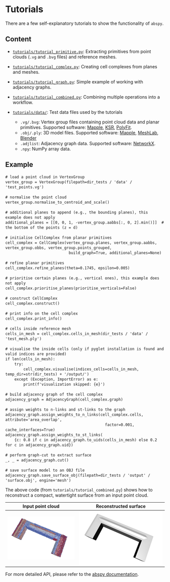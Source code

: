 # Tutorials

There are a few self-explanatory tutorials to show the functionality of `abspy`.

## Content

- [`tutorials/tutorial_primitive.py`](https://github.com/chenzhaiyu/abspy/blob/main/tutorials/tutorial_primitive.py): Extracting primitives from point clouds (`.vg` and `.bvg` files) and reference meshes.
- [`tutorials/tutorial_complex.py`](https://github.com/chenzhaiyu/abspy/blob/main/tutorials/tutorial_complex.py): Creating cell complexes from planes and meshes.
- [`tutorials/tutorial_graph.py`](https://github.com/chenzhaiyu/abspy/blob/main/tutorials/tutorial_graph.py): Simple example of working with adjacency graphs.
- [`tutorials/tutorial_combined.py`](https://github.com/chenzhaiyu/abspy/blob/main/tutorials/tutorial_combined.py): Combining multiple operations into a workflow.

- [`tutorials/data/`](https://github.com/chenzhaiyu/abspy/tree/main/tutorials/data): Test data files used by the tutorials
    - `.vg/.bvg`: Vertex group files containing point cloud data and planar primitives. Supported software: [Mapple](https://github.com/LiangliangNan/Easy3D), [KSR](https://www-sop.inria.fr/members/Florent.Lafarge/code/KSR.zip), [PolyFit](https://3d.bk.tudelft.nl/liangliang/publications/2017/polyfit/polyfit.html).
    - `.obj/.ply`: 3D model files. Supported software: [Mapple](https://github.com/LiangliangNan/Easy3D), [MeshLab](https://www.meshlab.net/), [Blender](https://www.blender.org/)
    - `.adjlist`: Adjacency graph data. Supported software: [NetworkX](https://networkx.org/).
    - `.npy`: NumPy array data.

## Example

```
# load a point cloud in VertexGroup
vertex_group = VertexGroup(filepath=dir_tests / 'data' / 'test_points.vg')

# normalise the point cloud
vertex_group.normalise_to_centroid_and_scale()

# additional planes to append (e.g., the bounding planes), this example does not apply
additional_planes = [[0, 0, 1, -vertex_group.aabbs[:, 0, 2].min()]]  # the bottom of the points (z = d)

# initialise CellComplex from planar primitives
cell_complex = CellComplex(vertex_group.planes, vertex_group.aabbs, vertex_group.obbs, vertex_group.points_grouped,
                            build_graph=True, additional_planes=None)

# refine planar primitives
cell_complex.refine_planes(theta=0.1745, epsilon=0.005)

# prioritise certain planes (e.g., vertical ones), this example does not apply
cell_complex.prioritise_planes(prioritise_verticals=False)

# construct CellComplex
cell_complex.construct()

# print info on the cell complex
cell_complex.print_info()

# cells inside reference mesh
cells_in_mesh = cell_complex.cells_in_mesh(dir_tests / 'data' / 'test_mesh.ply')

# visualise the inside cells (only if pyglet installation is found and valid indices are provided)
if len(cells_in_mesh):
    try:
        cell_complex.visualise(indices_cells=cells_in_mesh, temp_dir=str(dir_tests) + '/output/')
    except (Exception, ImportError) as e:
        print(f'visualization skipped: {e}')

# build adjacency graph of the cell complex
adjacency_graph = AdjacencyGraph(cell_complex.graph)

# assign weights to n-links and st-links to the graph
adjacency_graph.assign_weights_to_n_links(cell_complex.cells, attribute='area_overlap',
                                            factor=0.001, cache_interfaces=True)
adjacency_graph.assign_weights_to_st_links(
    {c: 0.8 if c in adjacency_graph.to_uids(cells_in_mesh) else 0.2 for c in adjacency_graph.uid})

# perform graph-cut to extract surface
_, _ = adjacency_graph.cut()

# save surface model to an OBJ file
adjacency_graph.save_surface_obj(filepath=dir_tests / 'output' / 'surface.obj', engine='mesh')
```
The above code (from `tutorials/tutorial_combined.py`) shows how to reconstruct a compact, watertight surface from an input point cloud.

| Input point cloud                         | Reconstructed surface                       |
|:-------------------------------------------:|:-------------------------------------------:|
| ![tutorial_points](https://raw.githubusercontent.com/chenzhaiyu/abspy/main/docs/source/_static/images/tutorial_points.png) | ![tutorial_surface](https://raw.githubusercontent.com/chenzhaiyu/abspy/main/docs/source/_static/images/tutorial_surface.png) |

For more detailed API, please refer to the [abspy documentation](https://abspy.readthedocs.io/en/latest/api.html).
